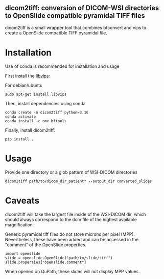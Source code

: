 ## dicom2tiff: conversion of DICOM-WSI directories to OpenSlide compatible pyramidal TIFF files

dicom2tiff is a small wrapper tool that combines bfconvert and vips to create a OpenSlide compatible TIFF pyramidal file.

# Installation

Use of conda is recommended for installation and usage

First install the [libvips](https://github.com/libvips/libvips):

For debian/ubuntu 
```
sudo apt-get install libvips
```

Then, install dependencies using conda
```
conda create -n dicom2tiff python=3.10
conda activate
conda install -c ome bftools
```

Finally, install dicom2tiff:

```
pip install .
```

# Usage

Provide one directory or a glob pattern of WSI-DICOM directories

```
dicom2tiff path/to/dicom_dir_patient* --output_dir converted_slides
```
# Caveats

dicom2tiff will take the largest file inside of the WSI-DICOM dir, which should always correspond to the dcm file of the highest available magnification.

Generic pyramidal tiff files do not store microns per pixel (MPP). Nevertheless, these have been added and can be accessed in the "comment" of the OpenSlide properties.

```
import openslide
slide = openslide.OpenSlide("path/to/slide/tiff")
slide.properties["openslide.comment"]
```

When opened on QuPath, these slides will not display MPP values.
